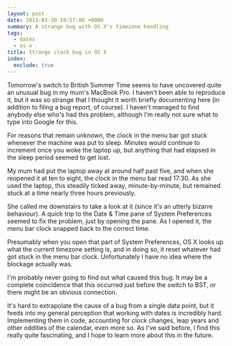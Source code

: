 ```yaml
---
layout: post
date: 2013-03-30 19:57:00 +0000
summary: A strange bug with OS X's timezone handling
tags:
  - dates
  - os-x
title: Strange clock bug in OS X
index:
  exclude: true
---
```


Tomorrow's switch to British Summer Time seems to have uncovered quite an unusual bug in my mum's MacBook Pro. I haven't been able to reproduce it, but it was so strange that I thought it worth briefly documenting here (in addition to filing a bug report, of course). I haven't managed to find anybody else who's had this problem, although I'm really not sure what to type into Google for this.

For reasons that remain unknown, the clock in the menu bar got stuck whenever the machine was put to sleep. Minutes would continue to increment once you woke the laptop up, but anything that had elapsed in the sleep period seemed to get lost.

My mum had put the laptop away at around half past five, and when she reopened it at ten to eight, the clock in the menu bar read 17:30. As she used the laptop, this steadily ticked away, minute-by-minute, but remained stuck at a time nearly three hours previously.

She called me downstairs to take a look at it (since it's an utterly bizarre behaviour). A quick trip to the Date&nbsp;&&nbsp;Time pane of System&nbsp;Preferences seemed to fix the problem, just by opening the pane. As I opened it, the menu bar clock snapped back to the correct time.

Presumably when you open that part of System Preferences, OS X looks up what the current timezone setting is, and in doing so, it reset whatever had got stuck in the menu bar clock. Unfortunately I have no idea where the blockage actually was.

I'm probably never going to find out what caused this bug. It may be a complete coincidence that this occurred just before the switch to BST, or there might be an obvious connection.

It's hard to extrapolate the cause of a bug from a single data point, but it feeds into my general perception that working with dates is incredibly hard. Implementing them in code, accounting for clock changes, leap years and other oddities of the calendar, even more so. As I've said before, I find this really quite fascinating, and I hope to learn more about this in the future.
